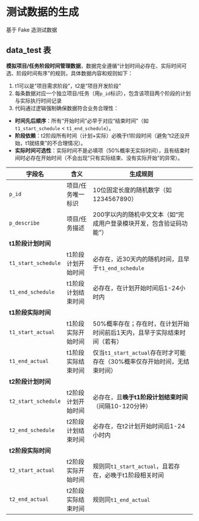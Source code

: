 # 测试数据的生成
基于 Fake 造测试数据

## data_test 表

**模拟项目/任务阶段时间管理数据**，数据完全遵循“计划时间必存在、实际时间可选、阶段时间有序”的规则，具体数据内容和规则如下：
1. t1可以是“项目需求阶段”，t2是“项目开发阶段”
2. 每条数据对应一个独立项目/任务（用`p_id`标识），包含该项目两个阶段的计划与实际执行时间记录
3. 代码通过逻辑强制确保数据符合业务合理性：
  - **时间先后顺序**：所有“开始时间”必早于对应“结束时间”（如`t1_start_schedule` < `t1_end_schedule`）。
  - **阶段依赖**：t2阶段所有时间（计划+实际）必晚于t1阶段时间（避免“t2还没开始，t1就结束”的不合理情况）。
  - **实际时间可选性**：实际时间不是必填项（50%概率无实际时间），且有结束时间时必存在开始时间（不会出现“只有实际结束、没有实际开始”的异常）。


| 字段名                | 含义                          | 生成规则                                                                 |
|-----------------------|-------------------------------|--------------------------------------------------------------------------|
| `p_id`                | 项目/任务唯一标识             | 10位固定长度的随机数字（如1234567890）                                   |
| `p_describe`          | 项目/任务描述                 | 200字以内的随机中文文本（如“完成用户登录模块开发，包含验证码功能”）       |
| **t1阶段计划时间**    |                               |                                                                          |
| `t1_start_schedule`   | t1阶段计划开始时间            | 必存在，近30天内的随机时间，且早于`t1_end_schedule`                      |
| `t1_end_schedule`     | t1阶段计划结束时间            | 必存在，在计划开始时间后1-24小时内                                      |
| **t1阶段实际时间**    |                               |                                                                          |
| `t1_start_actual`     | t1阶段实际开始时间            | 50%概率存在；存在时，在计划开始时间前后1天内，且早于实际结束时间（若有）  |
| `t1_end_actual`       | t1阶段实际结束时间            | 仅当`t1_start_actual`存在时才可能存在（30%概率仅存开始时间，无结束时间）  |
| **t2阶段计划时间**    |                               |                                                                          |
| `t2_start_schedule`   | t2阶段计划开始时间            | 必存在，且**晚于t1阶段计划结束时间**（间隔10-120分钟）                   |
| `t2_end_schedule`     | t2阶段计划结束时间            | 必存在，在t2计划开始时间后1-24小时内                                     |
| **t2阶段实际时间**    |                               |                                                                          |
| `t2_start_actual`     | t2阶段实际开始时间            | 规则同`t1_start_actual`，且若存在，必晚于t1阶段相关时间                  |
| `t2_end_actual`       | t2阶段实际结束时间            | 规则同`t1_end_actual`                                                    |